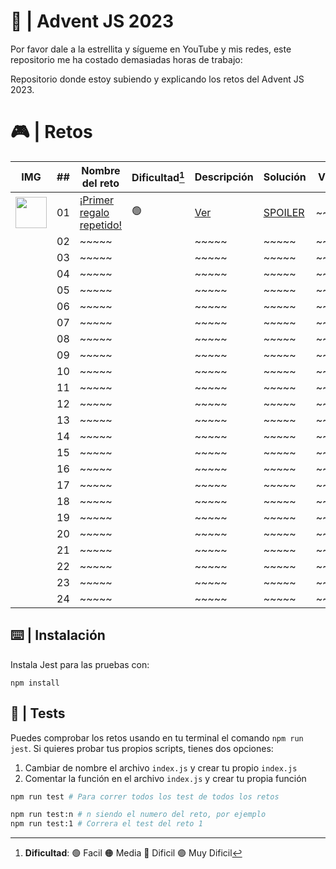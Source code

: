 # 🌟 | Advent JS 2023

Por favor dale a la estrellita y sígueme en YouTube y mis redes, este repositorio me ha costado demasiadas horas de trabajo:

Repositorio donde estoy subiendo y explicando los retos del Advent JS 2023.

# 🎮 | Retos

| IMG                                                                                              | ##  | Nombre del reto                                                       | Dificultad[^1] | Descripción                                                                        | Solución                                                                             | Video |
| ------------------------------------------------------------------------------------------------ | :-: | --------------------------------------------------------------------- | -------------- | ---------------------------------------------------------------------------------- | ------------------------------------------------------------------------------------ | ----- |
| <img src="https://adventjs.dev/challenges-2023/1.png" width="50" style="object-fit: contain;" /> | 01  | [¡Primer regalo repetido!](https://adventjs.dev/es/challenges/2023/1) | 🟢             | [Ver](https://github.com/Achalogy/advent-js-2023/blob/main/retos/reto-1/README.md) | [SPOILER](https://github.com/Achalogy/advent-js-2023/blob/main/retos/reto-1/main.ts) | ~~~~~ |
|                                                                                                  | 02  | ~~~~~                                                                 |                | ~~~~~                                                                              | ~~~~~                                                                                | ~~~~~ |
|                                                                                                  | 03  | ~~~~~                                                                 |                | ~~~~~                                                                              | ~~~~~                                                                                | ~~~~~ |
|                                                                                                  | 04  | ~~~~~                                                                 |                | ~~~~~                                                                              | ~~~~~                                                                                | ~~~~~ |
|                                                                                                  | 05  | ~~~~~                                                                 |                | ~~~~~                                                                              | ~~~~~                                                                                | ~~~~~ |
|                                                                                                  | 06  | ~~~~~                                                                 |                | ~~~~~                                                                              | ~~~~~                                                                                | ~~~~~ |
|                                                                                                  | 07  | ~~~~~                                                                 |                | ~~~~~                                                                              | ~~~~~                                                                                | ~~~~~ |
|                                                                                                  | 08  | ~~~~~                                                                 |                | ~~~~~                                                                              | ~~~~~                                                                                | ~~~~~ |
|                                                                                                  | 09  | ~~~~~                                                                 |                | ~~~~~                                                                              | ~~~~~                                                                                | ~~~~~ |
|                                                                                                  | 10  | ~~~~~                                                                 |                | ~~~~~                                                                              | ~~~~~                                                                                | ~~~~~ |
|                                                                                                  | 11  | ~~~~~                                                                 |                | ~~~~~                                                                              | ~~~~~                                                                                | ~~~~~ |
|                                                                                                  | 12  | ~~~~~                                                                 |                | ~~~~~                                                                              | ~~~~~                                                                                | ~~~~~ |
|                                                                                                  | 13  | ~~~~~                                                                 |                | ~~~~~                                                                              | ~~~~~                                                                                | ~~~~~ |
|                                                                                                  | 14  | ~~~~~                                                                 |                | ~~~~~                                                                              | ~~~~~                                                                                | ~~~~~ |
|                                                                                                  | 15  | ~~~~~                                                                 |                | ~~~~~                                                                              | ~~~~~                                                                                | ~~~~~ |
|                                                                                                  | 16  | ~~~~~                                                                 |                | ~~~~~                                                                              | ~~~~~                                                                                | ~~~~~ |
|                                                                                                  | 17  | ~~~~~                                                                 |                | ~~~~~                                                                              | ~~~~~                                                                                | ~~~~~ |
|                                                                                                  | 18  | ~~~~~                                                                 |                | ~~~~~                                                                              | ~~~~~                                                                                | ~~~~~ |
|                                                                                                  | 19  | ~~~~~                                                                 |                | ~~~~~                                                                              | ~~~~~                                                                                | ~~~~~ |
|                                                                                                  | 20  | ~~~~~                                                                 |                | ~~~~~                                                                              | ~~~~~                                                                                | ~~~~~ |
|                                                                                                  | 21  | ~~~~~                                                                 |                | ~~~~~                                                                              | ~~~~~                                                                                | ~~~~~ |
|                                                                                                  | 22  | ~~~~~                                                                 |                | ~~~~~                                                                              | ~~~~~                                                                                | ~~~~~ |
|                                                                                                  | 23  | ~~~~~                                                                 |                | ~~~~~                                                                              | ~~~~~                                                                                | ~~~~~ |
|                                                                                                  | 24  | ~~~~~                                                                 |                | ~~~~~                                                                              | ~~~~~                                                                                | ~~~~~ |

[^1]: **Dificultad**: 🟢 Facil 🟠 Media 🔴 Dificil 🟣 Muy Dificil

## ⌨️ | Instalación

Instala Jest para las pruebas con:

`npm install`

## 🧪 | Tests

Puedes comprobar los retos usando en tu terminal el comando `npm run jest`.
Si quieres probar tus propios scripts, tienes dos opciones:

1. Cambiar de nombre el archivo `index.js` y crear tu propio `index.js`
2. Comentar la función en el archivo `index.js` y crear tu propia función

```bash
npm run test # Para correr todos los test de todos los retos

npm run test:n # n siendo el numero del reto, por ejemplo
npm run test:1 # Correra el test del reto 1
```
